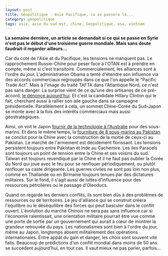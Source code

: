 ```yaml
---
layout: post
title: Géopolitique - Asie Pacifique, ca se passera là...
category: geopolitique
tags: asie, asie du sud-est, chine, Geopolitique, usa, vietnam
---
```

**La semaine dernière, un article se demandait si ce qui se passe en Syrie n'est pas le début d'une troisième guerre mondiale. Mais sans doute faudrait-il regarder ailleurs...**

Car du coté de l'Asie et du Pacifique, les tensions ne manquent pas. Le rapprochement Russie-Chine pour peser face à l'OTAN est à prendre en compte, même si c'est transitoire. Commercialement, les alliances sont à l'ordre du jour. L'administration Obama a tenté d'étendre son influence via des accords commerciaux regroupés dans ce que l'on appelle le "Pacific Trade Act". Mais à l'image du traité TAFTA dans l'Atlantique Nord, ce n'est pas sans danger. La surprise vient de ce qu'une des artisanes de ce pré-accord, [le dénonce aujourd'hui](http://foreignpolicy.com/2015/10/07/hillary-clinton-comes-out-against-pacific-trade-pact/). Et c'est la candidate Hillary Clinton qui le fait, cherchant aussi à rallier son aile gauche dans sa campagne présidentielle. Parallèlement à cela, un sommet Chine-Corée du Sud-Japon se monte avec à la fois des intérêts commerciaux mais aussi géostratégiques.

Ainsi, on voit le Japon [fournir de la technologie à l'Australie](http://thediplomat.com/2015/10/japan-to-offer-australia-its-top-secret-submarine-technology/) pour des sous-marins. Et dans le même temps, la <a href="http://www.dawn.com/news/1211363">fourniture de 8 sous-marins au Pakistan</a> se conclut pour la Chine avec la construction de la moitié de ceux-ci au Pakistan. Le marché de l'armement est décidément florissant. Les tensions persistent toujours entre Pakistan et Inde au Cachemire. Les iles Paracels sont toujours un point de tension entre la Chine et ses voisins du sud. Taïwan est toujours revendiqué par la Chine et il ne faut pas oublier la Corée du Nord qui joue avec le feu pour se renflouer périodiquement, ou plutôt renflouer sa caste dirigeante. Les guerres civiles ne sont pas loin non plus, comme en Thaïlande ou en Birmanie toujours tenues par des dictatures militaires. Sur le fond, il s'agit aussi de luttes d'influence pour des ressources pétrolières ou le passage d'Oleoducs.

Quand on regarde les derniers conflits, ils sont bien dûs à des problèmes de ressources ou de territoires. Le jeu d'alliance qui se construit créera l'équilibre ou le déséquilibre des forces qui peut basculer dans le conflit ouvert. L'évolution du marché Chinois ne sera pas sans influence car si l'économie ralentissait, une orientation militaire pourrait être vue comme une porte de sortie par un gouvernement qui aurait à cœur de montrer la grandeur retrouvée du pays. Les nationalismes sont bien à l'ordre du jour, même au Japon, longtemps absent militairement des opérations internationales. Entre appât du gain et danger, les choix sont souvent vite faits. Beaucoup de prédictions d'un conflit mondial dans moins de 50 ans se succèdent aujourd'hui, en tout cas. Il vaut mieux ne pas parier, parfois...
